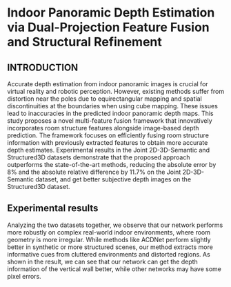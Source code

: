 # Indoor Panoramic Depth Estimation via Dual-Projection Feature Fusion and Structural Refinement

## INTRODUCTION

Accurate depth estimation from indoor panoramic images is crucial for virtual reality and robotic perception. However, existing methods suffer from distortion near the poles due to equirectangular mapping and spatial discontinuities at the boundaries when using cube mapping. These issues lead to inaccuracies in the predicted indoor panoramic depth maps. This study proposes a novel multi-feature fusion framework that innovatively incorporates room structure features alongside image-based depth prediction. The framework focuses on efficiently fusing room structure information with previously extracted features to obtain more accurate depth estimates. Experimental results in the Joint 2D-3D-Semantic and Structured3D datasets demonstrate that the proposed approach outperforms the state-of-the-art methods, reducing the absolute error by 8\% and the absolute relative difference by 11.7\% on the Joint 2D-3D-Semantic dataset, and get better subjective depth images on the Structured3D dataset.

## Experimental results

Analyzing the two datasets together, we observe that our network performs more robustly on complex real-world indoor environments, where room geometry is more irregular. While methods like ACDNet perform slightly better in synthetic or more structured scenes, our method extracts more informative cues from cluttered environments and distorted regions. As shown in the result, we can see that our network can get the depth information of the vertical wall better, while other networks may have some pixel errors. 
